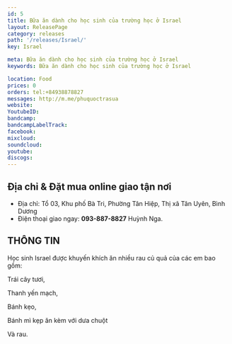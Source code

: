 ```yaml
---
id: 5
title: Bữa ăn dành cho học sinh của trường học ở Israel 
layout: ReleasePage
category: releases
path: '/releases/Israel/'
key: Israel

meta: Bữa ăn dành cho học sinh của trường học ở Israel 
keywords: Bữa ăn dành cho học sinh của trường học ở Israel 

location: Food
prices: 0
orders: tel:+84938878827
messages: http://m.me/phuquoctrasua
website: 
YoutubeID: 
bandcamp: 
bandcampLabelTrack: 
facebook: 
mixcloud: 
soundcloud: 
youtube: 
discogs: 
---
```


## Địa chỉ & Đặt mua online giao tận nơi

- Địa chỉ: Tổ 03, Khu phố Bà Tri, Phường Tân Hiệp, Thị xã Tân Uyên, Bình Dương
- Điện thoại giao ngay: **093-887-8827** Huỳnh Nga.


## THÔNG TIN

Học sinh Israel được khuyến khích ăn nhiều rau củ quả của các em bao gồm: 

Trái cây tươi, 

Thanh yến mạch, 

Bánh kẹo, 

Bánh mì kẹp ăn kèm với dưa chuột 

Và rau.  





